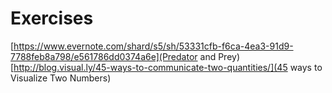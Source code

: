 # Exercises

[https://www.evernote.com/shard/s5/sh/53331cfb-f6ca-4ea3-91d9-7788feb8a798/e561786dd0374a6e](Predator and Prey)
[http://blog.visual.ly/45-ways-to-communicate-two-quantities/](45 ways to Visualize Two Numbers)
